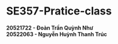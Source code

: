 # SE357-Pratice-class
**20521722 - Đoàn Trần Quỳnh Như**  
  **20522063 - Nguyễn Huỳnh Thanh Trúc**
